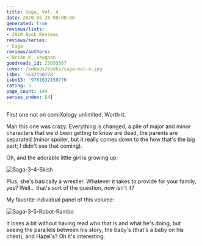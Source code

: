 ```yaml
---
title: Saga, Vol. 4
date: 2020-05-26 00:00:00
generated: true
reviews/lists:
- 2020 Book Reviews
reviews/series:
- Saga
reviews/authors:
- Brian K. Vaughan
goodreads_id: 23093367
cover: /embeds/books/saga-vol-4.jpg
isbn: '1632150778'
isbn13: '9781632150776'
rating: 5
page_count: 144
series_index: [4]
---
```

First one not on comiXology unlimited. Worth it.  

Man this one was crazy. Everything is changed, a pile of major and minor characters that we'd been getting to know are dead, the parents are separated (minor spoiler, but it really comes down to the how that's the big part; I didn't see that coming).  

<!--more-->

Oh, and the adorable little girl is growing up:  

![Saga-3-4-Skish](/embeds/books/attachments/saga-3-4-skish.png)  

Plus, she's basically a wrestler. Whatever it takes to provide for your family, yes? Well... that's sort of the question, now isn't it?  

My favorite individual panel of this volume:  

![Saga-3-5-Robot-Rambo](/embeds/books/attachments/saga-3-5-robot-rambo.png)  

It loses a bit without having read who that is and what he's doing, but seeing the parallels between his story, the baby's (that's a baby on his chest), and Hazel's? Oh it's interesting.